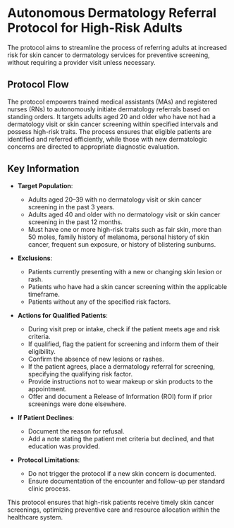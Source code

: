 # Autonomous Dermatology Referral Protocol for High-Risk Adults

The protocol aims to streamline the process of referring adults at increased risk for skin cancer to dermatology services for preventive screening, without requiring a provider visit unless necessary.

## Protocol Flow

The protocol empowers trained medical assistants (MAs) and registered nurses (RNs) to autonomously initiate dermatology referrals based on standing orders. It targets adults aged 20 and older who have not had a dermatology visit or skin cancer screening within specified intervals and possess high-risk traits. The process ensures that eligible patients are identified and referred efficiently, while those with new dermatologic concerns are directed to appropriate diagnostic evaluation.

## Key Information

- **Target Population**: 
  - Adults aged 20–39 with no dermatology visit or skin cancer screening in the past 3 years.
  - Adults aged 40 and older with no dermatology visit or skin cancer screening in the past 12 months.
  - Must have one or more high-risk traits such as fair skin, more than 50 moles, family history of melanoma, personal history of skin cancer, frequent sun exposure, or history of blistering sunburns.

- **Exclusions**:
  - Patients currently presenting with a new or changing skin lesion or rash.
  - Patients who have had a skin cancer screening within the applicable timeframe.
  - Patients without any of the specified risk factors.

- **Actions for Qualified Patients**:
  - During visit prep or intake, check if the patient meets age and risk criteria.
  - If qualified, flag the patient for screening and inform them of their eligibility.
  - Confirm the absence of new lesions or rashes.
  - If the patient agrees, place a dermatology referral for screening, specifying the qualifying risk factor.
  - Provide instructions not to wear makeup or skin products to the appointment.
  - Offer and document a Release of Information (ROI) form if prior screenings were done elsewhere.

- **If Patient Declines**:
  - Document the reason for refusal.
  - Add a note stating the patient met criteria but declined, and that education was provided.

- **Protocol Limitations**:
  - Do not trigger the protocol if a new skin concern is documented.
  - Ensure documentation of the encounter and follow-up per standard clinic process.

This protocol ensures that high-risk patients receive timely skin cancer screenings, optimizing preventive care and resource allocation within the healthcare system.